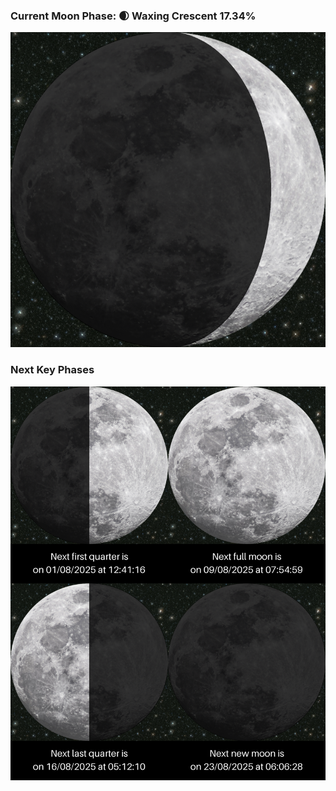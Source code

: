 ### Current Moon Phase: 🌒 Waxing Crescent 17.34%
![Moon Phase](moonphase.png)
### Next Key Phases
![Gallery](gallery.png)